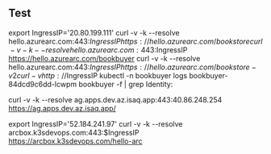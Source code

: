## Test

export IngressIP='20.80.199.111'
curl -v -k --resolve hello.azurearc.com:443:$IngressIP https://hello.azurearc.com/bookstore
curl -v -k --resolve hello.azurearc.com:443:$IngressIP https://hello.azurearc.com/bookbuyer
curl -v -k --resolve hello.azurearc.com:443:$IngressIP https://hello.azurearc.com/bookstore-v2
curl -v http://$IngressIP
kubectl -n bookbuyer logs bookbuyer-84dcd9c6dd-lcwpm bookbuyer -f | grep Identity:

curl -v -k --resolve ag.apps.dev.az.isaq.app:443:40.86.248.254 https://ag.apps.dev.az.isaq.app/

export IngressIP='52.184.241.97'
curl -v -k --resolve arcbox.k3sdevops.com:443:$IngressIP https://arcbox.k3sdevops.com/hello-arc
